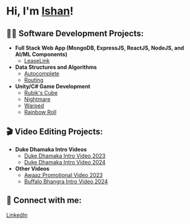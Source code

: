 <h1>Hi, I'm <a href="https://www.linkedin.com/in/ishanmadan1/" target="_blank">Ishan</a>!

<h2>👨‍💻 Software Development Projects:</h2>

- <b>Full Stack Web App (MongoDB, ExpressJS, ReactJS, NodeJS, and AI/ML Components)</b>
  - [LeaseLink](https://github.com/ishan-madan/leaselink/)
- <b>Data Structures and Algorithms</b>
  - [Autocomplete](https://github.com/ishan-madan/autocomplete/)
  - [Routing](https://github.com/ishan-madan/routing/)
- <b>Unity/C# Game Development</b>
  - [Rubik's Cube](https://github.com/ishan-madan/rubikscube/)
  - [Nightmare](https://github.com/ishan-madan/nightmare/)
  - [Warped](https://github.com/ishan-madan/warped/)
  - [Rainbow Roll](https://github.com/ishan-madan/rainbowroll/)

<h2>🎬 Video Editing Projects:</h2>

- <b>Duke Dhamaka Intro Videos</b>
  - [Duke Dhamaka Intro Video 2023](https://github.com/ishan-madan/dhamakaintro23)
  - [Duke Dhamaka Intro Video 2024](https://github.com/ishan-madan/dhamakaintro24)
- <b>Other Videos</b>
  - [Awaaz Promotional Video 2023](https://github.com/ishan-madan/awaazpromo23)
  - [Buffalo Bhangra Intro Video 2024](https://github.com/ishan-madan/buffalointro24)

<h2> 🤳 Connect with me:</h2>

<a href="https://linkedin.com/in/ishanmadan1/"> LinkedIn </a>
